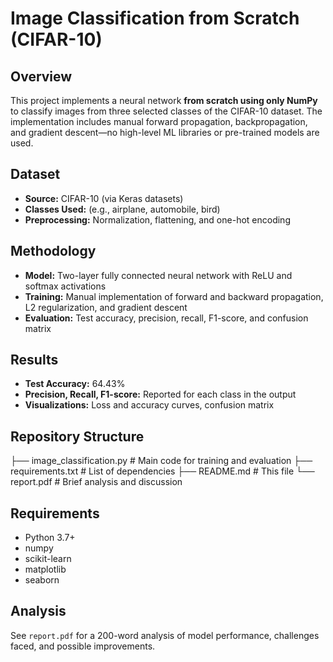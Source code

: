 # Image Classification from Scratch (CIFAR-10)

## Overview

This project implements a neural network **from scratch using only NumPy** to classify images from three selected classes of the CIFAR-10 dataset. The implementation includes manual forward propagation, backpropagation, and gradient descent—no high-level ML libraries or pre-trained models are used.

## Dataset

- **Source:** CIFAR-10 (via Keras datasets)
- **Classes Used:** (e.g., airplane, automobile, bird)
- **Preprocessing:** Normalization, flattening, and one-hot encoding

## Methodology

- **Model:** Two-layer fully connected neural network with ReLU and softmax activations
- **Training:** Manual implementation of forward and backward propagation, L2 regularization, and gradient descent
- **Evaluation:** Test accuracy, precision, recall, F1-score, and confusion matrix

## Results

- **Test Accuracy:** 64.43%
- **Precision, Recall, F1-score:** Reported for each class in the output
- **Visualizations:** Loss and accuracy curves, confusion matrix

## Repository Structure
├── image_classification.py # Main code for training and evaluation
├── requirements.txt # List of dependencies
├── README.md # This file
└── report.pdf # Brief analysis and discussion

## Requirements

- Python 3.7+
- numpy
- scikit-learn
- matplotlib
- seaborn

## Analysis

See `report.pdf` for a 200-word analysis of model performance, challenges faced, and possible improvements.
